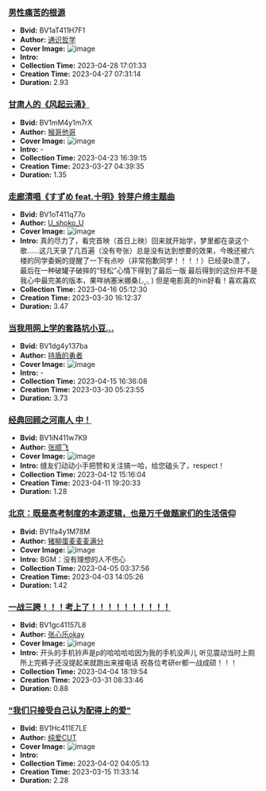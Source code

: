 ### [男性痛苦的根源](https://www.bilibili.com/video/BV1aT411H7F1)
- **Bvid:** BV1aT411H7F1
- **Author:** [通识哲学](https://space.bilibili.com/440531053)
- **Cover Image:** ![image](http://i1.hdslb.com/bfs/archive/c4840494f932b460a28ffe0b632858725abaf6c8.jpg)
- **Intro:** 
- **Collection Time:** 2023-04-28 17:01:33
- **Creation Time:** 2023-04-27 07:31:14
- **Duration:** 2.93

### [甘肃人的《风起云涌》](https://www.bilibili.com/video/BV1mM4y1m7rX)
- **Bvid:** BV1mM4y1m7rX
- **Author:** [猴哥他哥](https://space.bilibili.com/2042422023)
- **Cover Image:** ![image](http://i1.hdslb.com/bfs/archive/09faa0f408bd1a0383f940bccfc8167edf07affe.jpg)
- **Intro:** -
- **Collection Time:** 2023-04-23 16:39:15
- **Creation Time:** 2023-03-27 04:39:35
- **Duration:** 1.35

### [走廊清唱《すずめ feat.十明》铃芽户缔主题曲](https://www.bilibili.com/video/BV1oT411q77o)
- **Bvid:** BV1oT411q77o
- **Author:** [U_shoko_U](https://space.bilibili.com/98711018)
- **Cover Image:** ![image](http://i1.hdslb.com/bfs/archive/1ef7a052190ea38ebf9823c1da82f7a12b5e6b91.jpg)
- **Intro:** 真的尽力了，看完首映（首日上映）回来就开始学，梦里都在录这个歌……这几天录了几百遍（没有夸张）总是没有达到想要的效果，今晚还被六楼的同学委婉的提醒了一下有点吵（非常抱歉同学！！！！）已经录b溃了，最后在一种破罐子破摔的“轻松”心情下得到了最后一版
最后得到的这份并不是我心中最完美的版本，果咩纳塞米娜桑(◞‸◟ )
但是电影真的hin好看！喜欢喜欢
- **Collection Time:** 2023-04-16 05:12:30
- **Creation Time:** 2023-03-30 16:12:37
- **Duration:** 3.47

### [当我用网上学的套路坑小豆…](https://www.bilibili.com/video/BV1dg4y137ba)
- **Bvid:** BV1dg4y137ba
- **Author:** [持盾的勇者](https://space.bilibili.com/371644573)
- **Cover Image:** ![image](http://i0.hdslb.com/bfs/archive/1aa0ebd7f79b5c69cef9e89bd873ff79bc669e77.jpg)
- **Intro:** -
- **Collection Time:** 2023-04-15 16:36:08
- **Creation Time:** 2023-03-30 05:23:55
- **Duration:** 3.73

### [经典回顾之河南人 中！](https://www.bilibili.com/video/BV1iN411w7K9)
- **Bvid:** BV1iN411w7K9
- **Author:** [张顺飞](https://space.bilibili.com/487162347)
- **Cover Image:** ![image](http://i0.hdslb.com/bfs/archive/c9b6dc591339b28b16771c9890c105b47b2c0aec.jpg)
- **Intro:** 缝友们动动小手把赞和关注搞一哈，给您磕头了，respect！
- **Collection Time:** 2023-04-12 15:16:04
- **Creation Time:** 2023-04-11 19:20:33
- **Duration:** 1.28

### [北京：既是高考制度的本源逻辑，也是万千做题家们的生活信仰](https://www.bilibili.com/video/BV1fa4y1M78M)
- **Bvid:** BV1fa4y1M78M
- **Author:** [猪柳蛋麦麦麦满分](https://space.bilibili.com/435728323)
- **Cover Image:** ![image](http://i0.hdslb.com/bfs/archive/d466d7a6babd22800ea33f9fd7e908955d7fd481.jpg)
- **Intro:** BGM：没有理想的人不伤心
- **Collection Time:** 2023-04-05 03:37:56
- **Creation Time:** 2023-04-03 14:05:26
- **Duration:** 1.42

### [一战三跨！！！考上了！！！！！！！！！！](https://www.bilibili.com/video/BV1gc41157L8)
- **Bvid:** BV1gc41157L8
- **Author:** [张心乐okay](https://space.bilibili.com/85179807)
- **Cover Image:** ![image](http://i0.hdslb.com/bfs/archive/1c1ac7a955e00903f53c80c5ed32ecf76d95f6ab.jpg)
- **Intro:** 开头的手机铃声是p的哈哈哈哈因为我的手机没声儿 听见震动当时上厕所上完裤子还没提起来就跑出来接电话 祝各位考研er都一战成硕！！！
- **Collection Time:** 2023-04-04 18:19:54
- **Creation Time:** 2023-03-31 08:33:46
- **Duration:** 0.88

### ["我们只接受自己认为配得上的爱"](https://www.bilibili.com/video/BV1Hc411E7LE)
- **Bvid:** BV1Hc411E7LE
- **Author:** [纯爱CUT](https://space.bilibili.com/15481535)
- **Cover Image:** ![image](http://i2.hdslb.com/bfs/archive/d8c6b01fc6461807886de6ec5baa75efa42199c4.jpg)
- **Intro:** 
- **Collection Time:** 2023-04-02 04:05:13
- **Creation Time:** 2023-03-15 11:33:14
- **Duration:** 2.28

